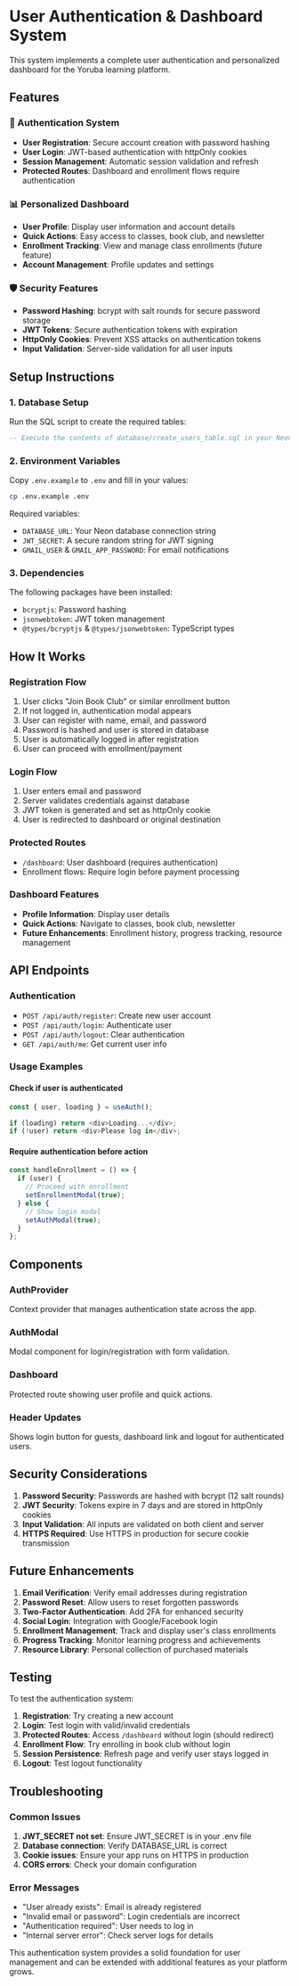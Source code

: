 # User Authentication & Dashboard System

This system implements a complete user authentication and personalized dashboard for the Yoruba learning platform.

## Features

### 🔐 Authentication System
- **User Registration**: Secure account creation with password hashing
- **User Login**: JWT-based authentication with httpOnly cookies
- **Session Management**: Automatic session validation and refresh
- **Protected Routes**: Dashboard and enrollment flows require authentication

### 📊 Personalized Dashboard
- **User Profile**: Display user information and account details
- **Quick Actions**: Easy access to classes, book club, and newsletter
- **Enrollment Tracking**: View and manage class enrollments (future feature)
- **Account Management**: Profile updates and settings

### 🛡️ Security Features
- **Password Hashing**: bcrypt with salt rounds for secure password storage
- **JWT Tokens**: Secure authentication tokens with expiration
- **HttpOnly Cookies**: Prevent XSS attacks on authentication tokens
- **Input Validation**: Server-side validation for all user inputs

## Setup Instructions

### 1. Database Setup
Run the SQL script to create the required tables:
```sql
-- Execute the contents of database/create_users_table.sql in your Neon database
```

### 2. Environment Variables
Copy `.env.example` to `.env` and fill in your values:
```bash
cp .env.example .env
```

Required variables:
- `DATABASE_URL`: Your Neon database connection string
- `JWT_SECRET`: A secure random string for JWT signing
- `GMAIL_USER` & `GMAIL_APP_PASSWORD`: For email notifications

### 3. Dependencies
The following packages have been installed:
- `bcryptjs`: Password hashing
- `jsonwebtoken`: JWT token management
- `@types/bcryptjs` & `@types/jsonwebtoken`: TypeScript types

## How It Works

### Registration Flow
1. User clicks "Join Book Club" or similar enrollment button
2. If not logged in, authentication modal appears
3. User can register with name, email, and password
4. Password is hashed and user is stored in database
5. User is automatically logged in after registration
6. User can proceed with enrollment/payment

### Login Flow
1. User enters email and password
2. Server validates credentials against database
3. JWT token is generated and set as httpOnly cookie
4. User is redirected to dashboard or original destination

### Protected Routes
- `/dashboard`: User dashboard (requires authentication)
- Enrollment flows: Require login before payment processing

### Dashboard Features
- **Profile Information**: Display user details
- **Quick Actions**: Navigate to classes, book club, newsletter
- **Future Enhancements**: Enrollment history, progress tracking, resource management

## API Endpoints

### Authentication
- `POST /api/auth/register`: Create new user account
- `POST /api/auth/login`: Authenticate user
- `POST /api/auth/logout`: Clear authentication
- `GET /api/auth/me`: Get current user info

### Usage Examples

#### Check if user is authenticated
```typescript
const { user, loading } = useAuth();

if (loading) return <div>Loading...</div>;
if (!user) return <div>Please log in</div>;
```

#### Require authentication before action
```typescript
const handleEnrollment = () => {
  if (user) {
    // Proceed with enrollment
    setEnrollmentModal(true);
  } else {
    // Show login modal
    setAuthModal(true);
  }
};
```

## Components

### AuthProvider
Context provider that manages authentication state across the app.

### AuthModal
Modal component for login/registration with form validation.

### Dashboard
Protected route showing user profile and quick actions.

### Header Updates
Shows login button for guests, dashboard link and logout for authenticated users.

## Security Considerations

1. **Password Security**: Passwords are hashed with bcrypt (12 salt rounds)
2. **JWT Security**: Tokens expire in 7 days and are stored in httpOnly cookies
3. **Input Validation**: All inputs are validated on both client and server
4. **HTTPS Required**: Use HTTPS in production for secure cookie transmission

## Future Enhancements

1. **Email Verification**: Verify email addresses during registration
2. **Password Reset**: Allow users to reset forgotten passwords
3. **Two-Factor Authentication**: Add 2FA for enhanced security
4. **Social Login**: Integration with Google/Facebook login
5. **Enrollment Management**: Track and display user's class enrollments
6. **Progress Tracking**: Monitor learning progress and achievements
7. **Resource Library**: Personal collection of purchased materials

## Testing

To test the authentication system:

1. **Registration**: Try creating a new account
2. **Login**: Test login with valid/invalid credentials
3. **Protected Routes**: Access `/dashboard` without login (should redirect)
4. **Enrollment Flow**: Try enrolling in book club without login
5. **Session Persistence**: Refresh page and verify user stays logged in
6. **Logout**: Test logout functionality

## Troubleshooting

### Common Issues

1. **JWT_SECRET not set**: Ensure JWT_SECRET is in your .env file
2. **Database connection**: Verify DATABASE_URL is correct
3. **Cookie issues**: Ensure your app runs on HTTPS in production
4. **CORS errors**: Check your domain configuration

### Error Messages

- "User already exists": Email is already registered
- "Invalid email or password": Login credentials are incorrect
- "Authentication required": User needs to log in
- "Internal server error": Check server logs for details

This authentication system provides a solid foundation for user management and can be extended with additional features as your platform grows.